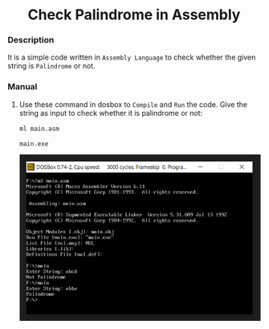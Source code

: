 <h1 align="center">Check Palindrome in Assembly</h1>

### Description
It is a simple code written in `Assembly Language` to check whether the given string is `Palindrome` or not.

### Manual
1) Use these command in dosbox to `Compile` and `Run` the code. Give the string as input to check whether it is palindrome or not:
    ```
    ml main.asm
    ```
    ```
    main.exe
    ```
    
    <div align="center">
      <img src = "https://github.com/SameetAsadullah/Check-Palindrome-in-Assembly/blob/main/extras/working-ss.png" alt = "" width="600px"/>
    </div>
